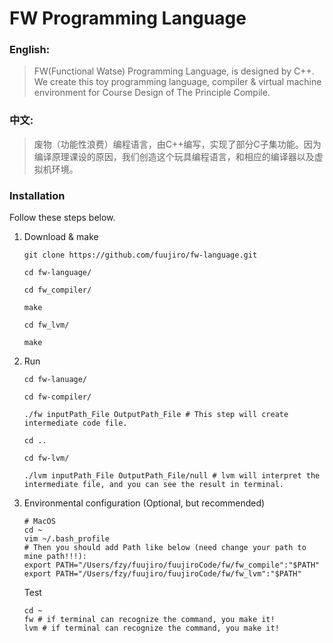 # FW Programming Language

### English: 

> FW(Functional Watse) Programming Language, is designed by C++. We create this toy programming language, compiler & virtual machine environment for Course Design of The Principle Compile.

### 中文: 

> 废物（功能性浪费）编程语言，由C++编写，实现了部分C子集功能。因为编译原理课设的原因，我们创造这个玩具编程语言，和相应的编译器以及虚拟机环境。

### Installation

Follow these steps below.

1. Download & make

    ```
    git clone https://github.com/fuujiro/fw-language.git

    cd fw-language/

    cd fw_compiler/

    make

    cd fw_lvm/

    make

    ```

2. Run

    ```
    cd fw-lanuage/

    cd fw-compiler/

    ./fw inputPath_File OutputPath_File # This step will create intermediate code file.

    cd ..

    cd fw-lvm/

    ./lvm inputPath_File OutputPath_File/null # lvm will interpret the intermediate file, and you can see the result in terminal.
    ```

3. Environmental configuration (Optional, but recommended)

    ```
    # MacOS
    cd ~
    vim ~/.bash_profile
    # Then you should add Path like below (need change your path to mine path!!!):
    export PATH="/Users/fzy/fuujiro/fuujiroCode/fw/fw_compile":"$PATH"
    export PATH="/Users/fzy/fuujiro/fuujiroCode/fw/fw_lvm":"$PATH"
    ```

    Test

    ```
    cd ~
    fw # if terminal can recognize the command, you make it!
    lvm # if terminal can recognize the command, you make it!
    ```
